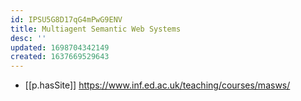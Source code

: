 ```yaml
---
id: IPSU5G8D17qG4mPwG9ENV
title: Multiagent Semantic Web Systems
desc: ''
updated: 1698704342149
created: 1637669529643
---
```




- [[p.hasSite]] https://www.inf.ed.ac.uk/teaching/courses/masws/
